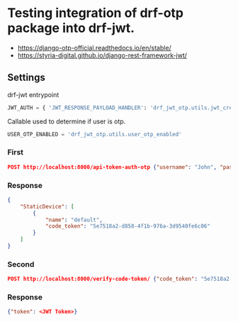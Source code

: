 # Testing integration of drf-otp package into drf-jwt.
- https://django-otp-official.readthedocs.io/en/stable/
- https://styria-digital.github.io/django-rest-framework-jwt/
## Settings
drf-jwt entrypoint
```python
JWT_AUTH = { 'JWT_RESPONSE_PAYLOAD_HANDLER': 'drf_jwt_otp.utils.jwt_create_response_otp_payload' }
```
Callable used to determine if user is otp.
```python
USER_OTP_ENABLED = 'drf_jwt_otp.utils.user_otp_enabled'
```
### First

```json
POST http://localhost:8000/api-token-auth-otp {"username": "John", "password": "secret"}
```
### Response
```json
{
    "StaticDevice": [
        {
            "name": "default",
            "code_token": "5e7518a2-d858-4f1b-976a-3d9540fe6c06"
        }
    ]
}
```

### Second
```json
POST http://localhost:8000/verify-code-token/ {"code_token": "5e7518a2-d858-4f1b-976a-3d9540fe6c06", "otp_code": "654321"}
```
### Response
```json
{"token": <JWT Token>}
```
